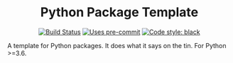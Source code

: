 <h1 align="center">Python Package Template</h1>

<p align="center">
<a href="https://github.com/markdouthwaite/python-package-template/actions"><img alt="Build Status" src="https://github.com/markdouthwaite/python-package-template/workflows/Build/badge.svg"></a>
<a href="https://github.com/pre-commit/pre-commit"><img alt="Uses pre-commit" src="https://img.shields.io/badge/pre--commit-enabled-brightgreen?logo=pre-commit&logoColor=white"></a>
<a href="https://github.com/ambv/black"><img alt="Code style: black" src="https://img.shields.io/badge/Code%20Style-black-000000.svg"></a>
</p>

A template for Python packages. It does what it says on the tin. For Python >=3.6.
